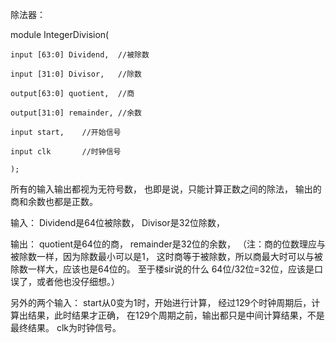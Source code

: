 除法器：

module IntegerDivision(

	input [63:0] Dividend,  //被除数
	
	input [31:0] Divisor,   //除数
	
	output[63:0] quotient,  //商
	
	output[31:0] remainder, //余数
	
	input start,    //开始信号
	
	input clk       //时钟信号
	
	);

所有的输入输出都视为无符号数，
也即是说，只能计算正数之间的除法，
输出的商和余数也都是正数。


输入：
Dividend是64位被除数，
Divisor是32位除数，

输出：
quotient是64位的商，
remainder是32位的余数，
（注：商的位数理应与被除数一样，因为除数最小可以是1，
这时商等于被除数，所以商最大时可以与被除数一样大，应该也是64位的。
至于楼sir说的什么 64位/32位=32位，应该是口误了，或者他也没仔细想。）

另外的两个输入：
start从0变为1时，开始进行计算，
经过129个时钟周期后，计算出结果，此时结果才正确，
在129个周期之前，输出都只是中间计算结果，不是最终结果。
clk为时钟信号。
